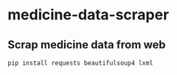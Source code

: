 # medicine-data-scraper

## Scrap medicine data from web

```
pip install requests beautifulsoup4 lxml
```
